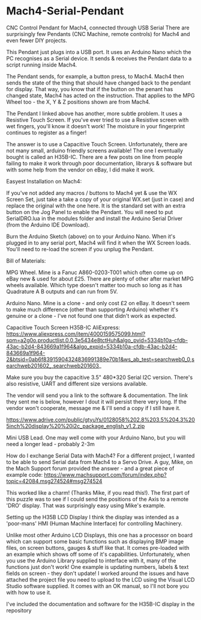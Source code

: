 # Mach4-Serial-Pendant
CNC Control Pendant for Mach4, connected through USB Serial
​There are surprisingly few Pendants (CNC Machine, remote controls) for Mach4 and even fewer DIY projects. 

This Pendant just plugs into a USB port.  It uses an Arduino Nano which the PC recognises as a Serial device.  It sends & receives the Pendant data to a script running inside Mach4.

The Pendant sends, for example, a button press, to Mach4.  Mach4 then sends the state of the thing that should have changed back to the pendant for display.  That way, you know that if the button on the penant has changed state, Mach4 has acted on the instruction.  That applies to the MPG Wheel too - the X, Y & Z positions shown are from Mach4.

The Pendant I linked above has another, more subtle problem.  It uses a Resistive Touch Screen.  If you've ever tried to use a Resistive screen with wet fingers, you'll know it doesn't work!  The moisture in your fingerprint continues to register as a finger!

The answer is to use a Capacitive Touch Screen.  Unfortunately, there are not many small, arduino friendly screens available!  The one I eventually bought is called an H35B-IC.  There are a few posts on line from people failing to make it work through poor documentation, librarys & software but with some help from the vendor on eBay, I did make it work.

Easyest Installation on Mach4:

If you've not added any macros / buttons to Mach4 yet & use the WX Screen Set, just take a take a copy of your original WX.set (just in case) and replace the original with the one here.  It is the standard set with an extra button on the Jog Panel to enable the Pendant.  You will need to put SerialDRO.lua in the modules folder and install the Arduino Serial Driver (from the Arduino IDE Download).

Burn the Arduino Sketch (above) on to your Arduino Nano.  When it's plugged in to any serial port, Mach4 will find it when the WX Screen loads.  You'll need to re-load the screen if you unplug the Pendant. 


Bill of Materials:

MPG Wheel.
Mine is a Fanuc A860-0203-T001 which often come up on eBay new & used for about £25.  There are plenty of other after market MPG wheels available.  Which type doesn't matter too much so long as it has Quadrature A B outputs and can run from 5V.

Arduino Nano.
Mine is a clone - and only cost £2 on eBay.  It doesn't seem to make much difference (other than supporting Arduino) whether it's genuine or a clone - I've not found one that didn't work as expected.

Capacitive Touch Screen H35B-IC
AliExpress: https://www.aliexpress.com/item/4000159575099.html?spm=a2g0o.productlist.0.0.3e5434e8tctHuh&algo_pvid=5334b10a-cfdb-43ac-b2d4-843669a1f964&algo_expid=5334b10a-cfdb-43ac-b2d4-843669a1f964-2&btsid=0ab6f83915904324836991389e70b1&ws_ab_test=searchweb0_0,searchweb201602_,searchweb201603_

Make sure you buy the capacitive 3.5" 480*320 Serial I2C version.  There's also resistive, UART and different size versions available.

The vendor will send you a link to the software & documentation.  The link they sent me is below, however I dout it will persist there very long.  If the vendor won't cooperate, message me & I'll send a copy if I still have it.

https://www.adrive.com/public/gtyuYs/0128058%202.8%203.5%204.3%205inch%20display%20%20i2c_package_english_v1.2.zip

Mini USB Lead.
One may well come with your Arduino Nano, but you will need a longer lead - probably 2-3m

How do I exchange Serial Data with Mach4?
For a different project, I wanted to be able to send Serial data from
Mach4 to a Servo Drive.  A guy, Mike, on the Mach Support forum provided the answer - and a great piece of example code: https://www.machsupport.com/forum/index.php?topic=42084.msg274524#msg274524

This worked like a charm!  (Thanks Mike, if you read this!). The first part of this puzzle was to see if I could send the positions of the Axis to a remote 'DRO' display.  That was surprisingly easy using Mike's example.


Setting up the H35B LCD Display
I think the display was intended as a 'poor-mans' HMI (Human Machine Interface) for controlling Machinery.

Unlike most other Arduino LCD Displays, this one has a processor on board which can support some basic functions such as displaying BMP image files, on screen buttons, gauges & stuff like that.  It comes pre-loaded with an example which shows off some of it's capabilities.  Unfortunately, when you use the Arduino Library supplied to interface with it, many of the functions just don't work!  One example is updating numbers, labels & text fields on screen - they don't update!  I worked around the issues and have attached the project file you need to upload to the LCD using the Visual LCD Studio software supplied.  It comes with an OK manual, so I'll not bore you with how to use it.

I've included the documentation and software for the H35B-IC display in the repository



